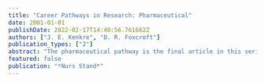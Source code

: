 ```yaml
---
title: "Career Pathways in Research: Pharmaceutical"
date: 2001-01-01
publishDate: 2022-02-17T14:48:56.761662Z
authors: ["J. E. Kenkre", "D. R. Foxcroft"]
publication_types: ["2"]
abstract: "The pharmaceutical pathway is the final article in this series on career pathways and highlights opportunities for nurses within associated industries. This pathway shows that nurses can use their nursing qualifications, combined with their knowledge, skills and expertise, to develop a career within another sphere of employment."
featured: false
publication: "*Nurs Stand*"
---
```



